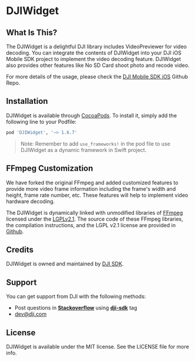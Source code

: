 # DJIWidget

## What Is This?

The DJIWidget is a delightful DJI library includes VideoPreviewer for video decoding. You can integrate the contents of DJIWidget into your DJI iOS Mobile SDK project to implement the video decoding feature. DJIWidget also provides other features like No SD Card shoot photo and recode video.

For more details of the usage, please check the [DJI Mobile SDK iOS](https://github.com/dji-sdk/Mobile-SDK-iOS) Github Repo.

## Installation

DJIWidget is available through [CocoaPods](http://cocoapods.org). To install it, simply add the following line to your Podfile:

```ruby
pod 'DJIWidget', '~> 1.6.7'
```

> Note: Remember to add `use_frameworks!` in the pod file to use DJIWidget as a dynamic framework in Swift project.

## FFmpeg Customization

We have forked the original FFmpeg and added customized features to provide more video frame information including the frame's width and height, frame rate number, etc. These features will help to implement video hardware decoding. 

The DJIWidget is dynamically linked with unmodified libraries of <a href=http://ffmpeg.org>FFmpeg</a> licensed under the <a href=http://www.gnu.org/licenses/old-licenses/lgpl-2.1.html>LGPLv2.1</a>. The source code of these FFmpeg libraries, the compilation instructions, and the LGPL v2.1 license are provided in [Github](https://github.com/dji-sdk/FFmpeg).

## Credits

DJIWidget is owned and maintained by [DJI SDK](https://developer.dji.com).

## Support

You can get support from DJI with the following methods:

- Post questions in [**Stackoverflow**](http://stackoverflow.com) using [**dji-sdk**](http://stackoverflow.com/questions/tagged/dji-sdk) tag
- dev@dji.com

## License

DJIWidget is available under the MIT license. See the LICENSE file for more info.
